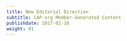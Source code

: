 ```yaml
---
title: New Editorial Direction
subtitle: CAP.org Member-Generated Content
publishdate: 2017-02-10
weight: 01
---
```


